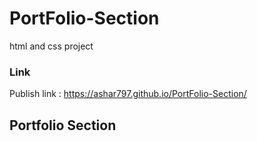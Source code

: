 # PortFolio-Section
html and css project

### Link
Publish link : https://ashar797.github.io/PortFolio-Section/

## Portfolio Section

